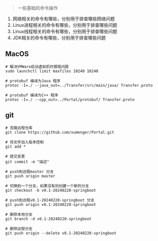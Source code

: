 >一些基础的命令操作

1. 网络相关的命令有哪些，分别用于排查哪些网络问题
2. Linux进程相关的命令有哪些，分别用于排查哪些问题
3. Linux线程相关的命令有哪些，分别用于排查哪些问题
4. JDK相关的命令有哪些，分别用于排查哪些问题


## MacOS

```shell
# 解决VMWare启动虚拟机时报错问题
sudo launchctl limit maxfiles 10240 10240

# protobuf 编译为Java 程序
protoc -I=./ --java_out=../Transfer/src/main/java/ Transfer.proto

# protobuf 编译为C++ 程序
protoc -I=./ --cpp_out=../Portal/protobuf/ Transfer.proto
```


## git

```shell
# 克隆远程仓库
git clone https://github.com/xumenger/Portal.git

# 将文件加入版本控制
git add *

# 提交变更
git commit -m "描述"

# push到远程master 分支
git push origin master

# 切换到一个分支，如果没有则创建一个新的分支
git checkout -b v0.1-20240220-springboot

# push到远程v0.1-20240220-springboot 分支
git push origin v0.1-20240220-springboot

# 删除本地分支
git branch -d v0.1-20240220-springboot

# 删除远程分支
git push origin --delete v0.1-20240220-springboot
```